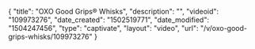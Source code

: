 {
    "title": "OXO Good Grips&reg; Whisks",
    "description": "",
    "videoid": "109973276",
    "date_created": "1502519771",
    "date_modified": "1504247456",
    "type": "captivate",
    "layout": "video",
    "url": "\/v\/oxo-good-grips-whisks\/109973276"
}